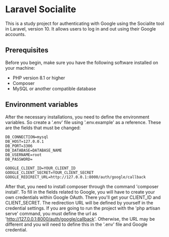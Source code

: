 # Laravel Socialite

This is a study project for authenticating with Google using the Socialite tool in Laravel, version 10. It allows users to log in and out using their Google accounts.

## Prerequisites

Before you begin, make sure you have the following software installed on your machine:


- PHP version 8.1 or higher
- Composer
- MySQL or another compatible database


## Environment variables

After the necessary installations, you need to define the environment variables. So create a '.env' file using '.env.example' as a reference. These are the fields that must be changed:


```
DB_CONNECTION=mysql
DB_HOST=127.0.0.1
DB_PORT=3306
DB_DATABASE=DATABASE_NAME
DB_USERNAME=root
DB_PASSWORD=

GOOGLE_CLIENT_ID=YOUR_CLIENT_ID
GOOGLE_CLIENT_SECRET=YOUR_CLIENT_SECRET
GOOGLE_REDIRECT_URL=http://127.0.0.1:8000/auth/google/callback
```

After that, you need to install composer through the command 'composer install'.
To fill in the fields related to Google, you will have to create your own credentials within Google OAuth. There you'll get your CLIENT_ID and CLIENT_SECRET. The redirection URL will be defined by yourself in the credential settings.
If you are going to run the project with the 'php artisan serve' command, you must define the url as 'http://127.0.0.1:8000/auth/google/callback'. Otherwise, the URL may be different and you will need to define this in the '.env' file and Google credential.
